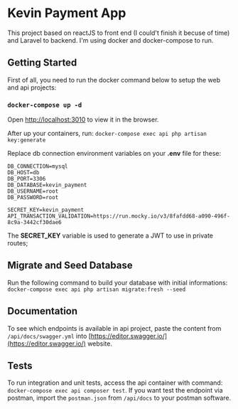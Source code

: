 # Kevin Payment App

This project based on reactJS to front end (I could't finish it becuse of time) and Laravel to backend. I'm using docker and docker-compose to run.

## Getting Started

First of all, you need to run the docker command below to setup the web and api projects:

### `docker-compose up -d`

Open [http://localhost:3010](http://localhost:3010) to view it in the browser.

After up your containers, run:
`docker-compose exec api php artisan key:generate`

Replace db connection environment variables on your **.env** file for these:
```
DB_CONNECTION=mysql
DB_HOST=db
DB_PORT=3306
DB_DATABASE=kevin_payment
DB_USERNAME=root
DB_PASSWORD=root

SECRET_KEY=kevin_payment
API_TRANSACTION_VALIDATION=https://run.mocky.io/v3/8fafdd68-a090-496f-8c9a-3442cf30dae6
```

The **SECRET_KEY** variable is used to generate a JWT to use in private routes;

## Migrate and Seed Database

Run the following command to build your database with initial informations: `docker-compose exec api php artisan migrate:fresh --seed`

## Documentation

To see which endpoints is available in api project, paste the content from `/api/docs/swagger.yml` into [https://editor.swagger.io/](https://editor.swagger.io/) website.

## Tests

To run integration and unit tests, access the api container with command: `docker-compose exec api composer test`.
If you want test the endpoint via postman, import the `postman.json` from `/api/docs` to your postman software.
